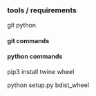 ### tools / requirements

git
python



#### git commands


#### python commands

pip3 install twine wheel

python setup.py bdist_wheel

